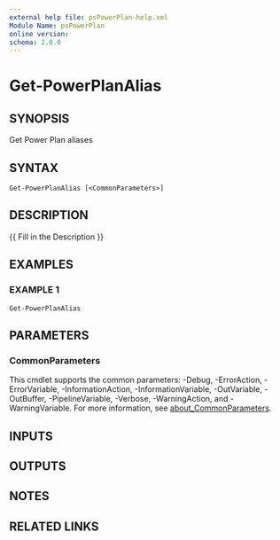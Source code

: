 ```yaml
---
external help file: psPowerPlan-help.xml
Module Name: psPowerPlan
online version:
schema: 2.0.0
---
```


# Get-PowerPlanAlias

## SYNOPSIS
Get Power Plan aliases

## SYNTAX

```
Get-PowerPlanAlias [<CommonParameters>]
```

## DESCRIPTION
{{ Fill in the Description }}

## EXAMPLES

### EXAMPLE 1
```
Get-PowerPlanAlias
```

## PARAMETERS

### CommonParameters
This cmdlet supports the common parameters: -Debug, -ErrorAction, -ErrorVariable, -InformationAction, -InformationVariable, -OutVariable, -OutBuffer, -PipelineVariable, -Verbose, -WarningAction, and -WarningVariable. For more information, see [about_CommonParameters](http://go.microsoft.com/fwlink/?LinkID=113216).

## INPUTS

## OUTPUTS

## NOTES

## RELATED LINKS
